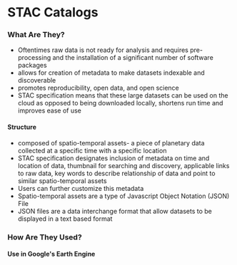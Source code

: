# STAC Catalogs

### What Are They?
- Oftentimes raw data is not ready for analysis and requires pre-processing and the installation of a significant number of software packages 
- allows for creation of metadata to make datasets indexable and discoverable
- promotes reproducibility, open data, and open science 
- STAC specification means that these large datasets can be used on the cloud as opposed to being downloaded locally, shortens run time and improves ease of use

#### Structure 
- composed of spatio-temporal assets- a piece of planetary data collected at a specific time with a specific location
- STAC specification designates inclusion of metadata on time and location of data, thumbnail for searching and discovery, applicable links to raw data, key words to describe relationship of data and point to similar spatio-temporal assets
- Users can further customize this metadata
- Spatio-temporal assets are a type of Javascript Object Notation (JSON) File
- JSON files are a data interchange format that allow datasets to be displayed in a text based format 

### How Are They Used? 

#### Use in Google's Earth Engine 
